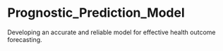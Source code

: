 # Prognostic_Prediction_Model
Developing an accurate and reliable model for effective health outcome forecasting.
